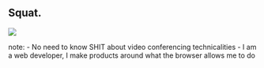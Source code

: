 ## Squat.
![](../images/thomasknowsshit.png)

note:
    - No need to know SHIT about video conferencing technicalities
    - I am a web developer, I make products around what the browser allows me to do
    
